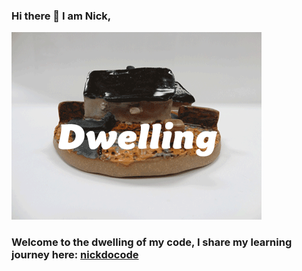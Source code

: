 ### Hi there 👋 I am Nick,

![dwelling](/home.gif)


### Welcome to the dwelling of my code, I share my learning journey here: [nickdocode](https://nickdocode.com/)

<!-- YOUTUBE:START -->
<!-- YOUTUBE:END -->

